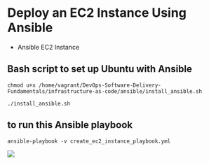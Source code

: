 #  Deploy an EC2 Instance Using Ansible
- Ansible EC2 Instance

## Bash script to set up Ubuntu with Ansible

```
chmod u+x /home/vagrant/DevOps-Software-Delivery-Fundamentals/infrastructure-as-code/ansible/install_ansible.sh 
```
```
./install_ansible.sh
```

## to run this Ansible playbook

```
ansible-playbook -v create_ec2_instance_playbook.yml
```
![](/images/Screenshot%202024-08-11%20at%2012.00.08 AM.png)
